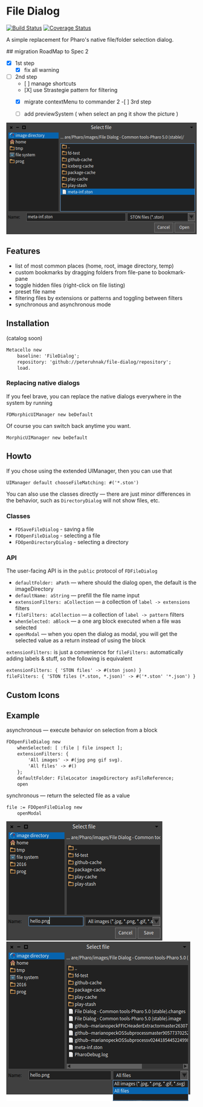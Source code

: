 # File Dialog
[![Build Status](https://travis-ci.org/peteruhnak/file-dialog.svg?branch=master)](https://travis-ci.org/peteruhnak/file-dialog) [![Coverage Status](https://coveralls.io/repos/github/peteruhnak/file-dialog/badge.svg)](https://coveralls.io/github/peteruhnak/file-dialog)

A simple replacement for Pharo's native file/folder selection dialog.

## migration RoadMap to Spec 2  

- [X] 1st step 
	- [X] fix all warning 
-[ ] 2nd step 
	- [ ] manage shortcuts 
	- [X] use Strastegie pattern for filtering 
	- [X] migrate contextMenu to commander 2
-[ ] 3rd step 
	- [ ] add previewSystem ( when select an png it show the picture ) 
	

![](figures/file-dialog-3.png)

## Features

* list of most common places (home, root, image directory, temp)
* custom bookmarks by dragging folders from file-pane to bookmark-pane
* toggle hidden files (right-click on file listing)
* preset file name
* filtering files by extensions or patterns and toggling between filters
* synchronous and asynchronous mode

## Installation

(catalog soon)

```st
Metacello new
	baseline: 'FileDialog';
	repository: 'github://peteruhnak/file-dialog/repository';
	load.
```

### Replacing native dialogs

If you feel brave, you can replace the native dialogs everywhere in the system by running

```st
FDMorphicUIManager new beDefault
```

Of course you can switch back anytime you want.

```st
MorphicUIManager new beDefault
```

## Howto

If you chose using the extended UIManager, then you can use that

```st
UIManager default chooseFileMatching: #('*.ston')
```

You can also use the classes directly — there are just minor differences in the behavior, such as `DirectoryDialog` will not show files, etc.

### Classes

* `FDSaveFileDialog` - saving a file
* `FDOpenFileDialog` - selecting a file
* `FDOpenDirectoryDialog` - selecting a directory

### API

The user-facing API is in the `public` protocol of `FDFileDialog`

* `defaultFolder: aPath` — where should the dialog open, the default is the imageDirectory
* `defaultName: aString` — prefill the file name input
* `extensionFilters: aCollection` — a collection of `label -> extensions` filters
* `fileFilters: aCollection` — a collection of `label -> pattern` filters
* `whenSelected: aBlock` — a one arg block executed when a file was selected
* `openModal` — when you open the dialog as modal, you will get the selected value as a return instead of using the block

`extensionFilters:` is just a convenience for `fileFilters:` automatically adding labels & stuff, so the following is equivalent

```
extensionFilters: { 'STON files' -> #(ston json) }
fileFilters: { 'STON files (*.ston, *.json)' -> #('*.ston' '*.json') }
```

## Custom Icons



## Example

asynchronous — execute behavior on selection from a block

```st
FDOpenFileDialog new
	whenSelected: [ :file | file inspect ];
	extensionFilters: {
		'All images' -> #(jpg png gif svg).
		'All files' -> #()
	};
	defaultFolder: FileLocator imageDirectory asFileReference;
	open
```

synchronous — return the selected file as a value

```st
file := FDOpenFileDialog new
	openModal
```



![](figures/file-dialog-1.png)
![](figures/file-dialog-2.png)
